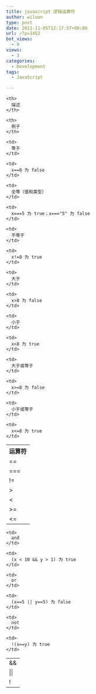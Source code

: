 ```yaml
---
title: javascript 逻辑运算符
author: wiloon
type: post
date: 2011-11-05T12:17:57+00:00
url: /?p=1452
bot_views:
  - 9
views:
  - 3
categories:
  - Development
tags:
  - JavaScript

---
```

<table>
  <tr>
    <th>
      运算符
    </th>
    
    <th>
      描述
    </th>
    
    <th>
      例子
    </th>
  </tr>
  
  <tr>
    <td>
      ==
    </td>
    
    <td>
      等于
    </td>
    
    <td>
      x==8 为 false
    </td>
  </tr>
  
  <tr>
    <td>
      ===
    </td>
    
    <td>
      全等（值和类型）
    </td>
    
    <td>
      x===5 为 true；x==="5" 为 false
    </td>
  </tr>
  
  <tr>
    <td>
      !=
    </td>
    
    <td>
      不等于
    </td>
    
    <td>
      x!=8 为 true
    </td>
  </tr>
  
  <tr>
    <td>
      >
    </td>
    
    <td>
      大于
    </td>
    
    <td>
      x>8 为 false
    </td>
  </tr>
  
  <tr>
    <td>
      <
    </td>
    
    <td>
      小于
    </td>
    
    <td>
      x<8 为 true
    </td>
  </tr>
  
  <tr>
    <td>
      >=
    </td>
    
    <td>
      大于或等于
    </td>
    
    <td>
      x>=8 为 false
    </td>
  </tr>
  
  <tr>
    <td>
      <=
    </td>
    
    <td>
      小于或等于
    </td>
    
    <td>
      x<=8 为 true
    </td>
  </tr>
</table>



<table>
  <tr>
    <td>
      &&
    </td>
    
    <td>
      and
    </td>
    
    <td>
      (x < 10 && y > 1) 为 true
    </td>
  </tr>
  
  <tr>
    <td>
      ||
    </td>
    
    <td>
      or
    </td>
    
    <td>
      (x==5 || y==5) 为 false
    </td>
  </tr>
  
  <tr>
    <td>
      !
    </td>
    
    <td>
      not
    </td>
    
    <td>
      !(x==y) 为 true
    </td>
  </tr>
</table>